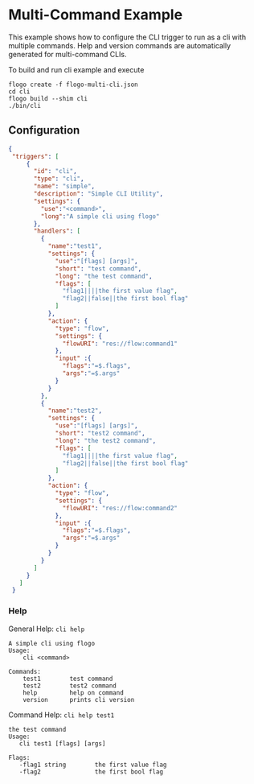 
# Multi-Command Example
This example shows how to configure the CLI trigger to run as a cli with multiple commands. Help and version commands are automatically generated for multi-command CLIs.

To build and run cli example and execute
```
flogo create -f flogo-multi-cli.json
cd cli
flogo build --shim cli
./bin/cli
```


## Configuration
```json
{
 "triggers": [
     {
       "id": "cli",
       "type": "cli",
       "name": "simple",
       "description": "Simple CLI Utility",
       "settings": {
         "use":"<command>",
         "long":"A simple cli using flogo"
       },
       "handlers": [
         {
           "name":"test1",
           "settings": {
             "use":"[flags] [args]",
             "short": "test command",
             "long": "the test command",
             "flags": [
               "flag1||||the first value flag",
               "flag2||false||the first bool flag"
             ]
           },
           "action": {
             "type": "flow",
             "settings": {
               "flowURI": "res://flow:command1"
             },
             "input" :{
               "flags":"=$.flags",
               "args":"=$.args"
             }
           }
         },
         {
           "name":"test2",
           "settings": {
             "use":"[flags] [args]",
             "short": "test2 command",
             "long": "the test2 command",
             "flags": [
               "flag1||||the first value flag",
               "flag2||false||the first bool flag"
             ]
           },
           "action": {
             "type": "flow",
             "settings": {
               "flowURI": "res://flow:command2"
             },
             "input" :{
               "flags":"=$.flags",
               "args":"=$.args"
             }
           }
         }
       ]
     }
   ]
 }
```


### Help
General Help: `cli help`
```
A simple cli using flogo
Usage:
    cli <command>

Commands:
    test1        test command
    test2        test2 command
    help         help on command
    version      prints cli version
```

Command Help: `cli help test1`

```
the test command
Usage:
   cli test1 [flags] [args]

Flags: 
   -flag1 string        the first value flag
   -flag2               the first bool flag
```
